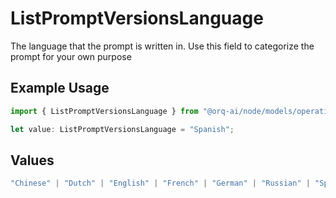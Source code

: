 # ListPromptVersionsLanguage

The language that the prompt is written in. Use this field to categorize the prompt for your own purpose

## Example Usage

```typescript
import { ListPromptVersionsLanguage } from "@orq-ai/node/models/operations";

let value: ListPromptVersionsLanguage = "Spanish";
```

## Values

```typescript
"Chinese" | "Dutch" | "English" | "French" | "German" | "Russian" | "Spanish"
```